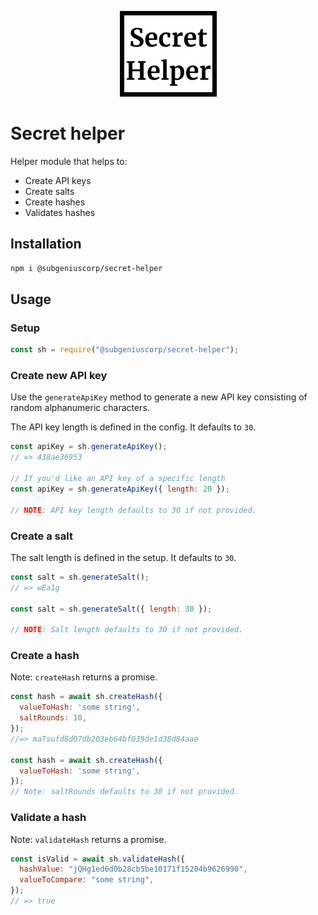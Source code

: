 <p align="center">
  <img src="./img/secret_helper.png">
</p>

# Secret helper

Helper module that helps to:

- Create API keys
- Create salts
- Create hashes
- Validates hashes

## Installation

```bash
npm i @subgeniuscorp/secret-helper
```

## Usage

### Setup

```javascript
const sh = require("@subgeniuscorp/secret-helper");
```

### Create new API key

Use the `generateApiKey` method to generate a new API key consisting of random alphanumeric characters.

The API key length is defined in the config. It defaults to `30`.

```javascript
const apiKey = sh.generateApiKey();
// => 438ae36953

// If you'd like an API key of a specific length
const apiKey = sh.generateApiKey({ length: 20 });

// NOTE: API key length defaults to 30 if not provided.
```

### Create a salt

The salt length is defined in the setup. It defaults to `30`.

```javascript
const salt = sh.generateSalt();
// => wEa1g

const salt = sh.generateSalt({ length: 30 });

// NOTE: Salt length defaults to 30 if not provided.
```

### Create a hash

Note: `createHash` returns a promise.

```javascript
const hash = await sh.createHash({
  valueToHash: 'some string',
  saltRounds: 10,
});
//=> maTsufd8d07db203eb64bf039de1d38d84aae

const hash = await sh.createHash({
  valueToHash: 'some string',
});
// Note: saltRounds defaults to 30 if not provided.

```

### Validate a hash

Note: `validateHash` returns a promise.

```javascript
const isValid = await sh.validateHash({
  hashValue: "jQHg1ed6d0b28cb5be10171f15204b9626990",
  valueToCompare: "some string",
});
// => true
```
